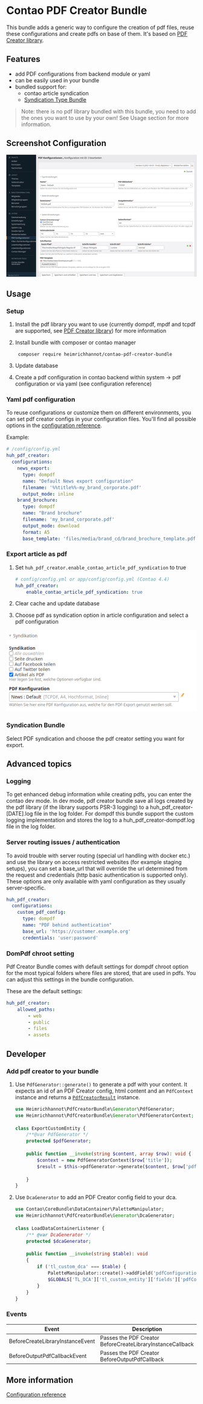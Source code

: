 # Contao PDF Creator Bundle

This bundle adds a generic way to configure the creation of pdf files, reuse these configurations and create pdfs on base of them. It's based on [PDF Creator library](https://github.com/heimrichhannot/pdf-creator).

## Features
- add PDF configurations from backend module or yaml
- can be easily used in your bundle
- bundled support for: 
    - contao article syndication
    - [Syndication Type Bundle](https://github.com/heimrichhannot/contao-syndication-type-bundle)
    
> Note: there is no pdf library bundled with this bundle, you need to add the ones you want to use by your own! See Usage section for more information.

## Screenshot Configuration

![](docs/img/screenshot_contao_pdf_configuration.png)

## Usage

### Setup
1. Install the pdf library you want to use (currently dompdf, mpdf and tcpdf are supported, see [PDF Creator library](https://github.com/heimrichhannot/pdf-creator)) for more information
1. Install bundle with composer or contao manager 
   
        composer require heimrichhannot/contao-pdf-creator-bundle
   
1. Update database
1. Create a pdf configuration in contao backend within system -> pdf configuration or via yaml (see configuration reference)

### Yaml pdf configuration

To reuse configurations or customize them on different environments, you can set pdf creator configs in your configuration files. You'll find all possible options in the [configuration reference](docs/config-reference.md).

Example: 
```yaml
# /config/config.yml
huh_pdf_creator:
  configurations:
    news_export:
      type: dompdf
      name: "Default News export configuration"
      filename: '%%title%%-my_brand_corporate.pdf'
      output_mode: inline
    brand_brochure:
      type: dompdf
      name: "Brand brochure"
      filename: 'my_brand_corporate.pdf'
      output_mode: download
      format: A5
      base_template: 'files/media/brand_cd/brand_brochure_template.pdf'
```

### Export article as pdf

1. Set `huh_pdf_creator.enable_contao_article_pdf_syndication` to true

    ```yaml
    # config/config.yml or app/config/config.yml (Contao 4.4)
    huh_pdf_creator:
        enable_contao_article_pdf_syndication: true
    ```

1. Clear cache and update database
1. Choose pdf as syndication option in article configuration and select a pdf configuration

![](docs/img/screenshow_contao_article_syndication.png)

### Syndication Bundle

Select PDF syndication and choose the pdf creator setting you want for export.

## Advanced topics

### Logging

To get enhanced debug information while creating pdfs, you can enter the contao dev mode. 
In dev mode, pdf creator bundle save all logs created by the pdf library (if the library supports PSR-3 logging) to a huh_pdf_creator-[DATE].log file in the log folder.
For dompdf this bundle support the custom logging implementation and stores the log to a huh_pdf_creator-dompdf.log file in the log folder.

### Server routing issues / authentication

To avoid trouble with server routing (special url handling with docker etc.) and use the library on access restricted websites (for example staging setups), you can set a base_url that will override the url determined from the request and credentials (http basic authentication is supported only). These options are only available with yaml configuration as they usually server-specific.

```yaml
huh_pdf_creator:
  configurations:
    custom_pdf_config:
      type: dompdf
      name: "PDF behind authentication"
      base_url: 'https://customer.example.org'
      credentials: 'user:password'
```

### DomPdf chroot setting

Pdf Creator Bundle comes with default settings for dompdf chroot option for the most typical folders where files are stored, that are used in pdfs.
You can adjust this settings in the bundle configuration.

These are the default settings:
```yaml 
huh_pdf_creator:
    allowed_paths:
        - web
        - public
        - files
        - assets
```

## Developer

### Add pdf creator to your bundle

1. Use `PdfGenerator::generate()` to generate a pdf with your content. 
   It expects an id of an PDF Creator config, html content and an `PdfContext` instance
   and returns a [`PdfCreatorResult`](https://heimrichhannot.github.io/pdf-creator/classes/HeimrichHannot-PdfCreator-PdfCreatorResult.html) instance.

    ```php
    use Heimrichhannot\PdfCreatorBundle\Generator\PdfGenerator;
    use Heimrichhannot\PdfCreatorBundle\Generator\PdfGeneratorContext;
    
    class ExportCustomEntity {
        /**@var PdfGenerator */
        protected $pdfGenerator;
        
        public function __invoke(string $content, array $row): void {
            $context = new PdfGeneratorContext($row['title']);
            $result = $this->pdfGenerator->generate($content, $row['pdfConfiguration'], $context);
            
        }
    }
    ```

3. Use `DcaGenerator` to add an PDF Creator config field to your dca.

    ```php
    use Contao\CoreBundle\DataContainer\PaletteManipulator;
    use Heimrichhannot\PdfCreatorBundle\Generator\DcaGenerator;
    
    class LoadDataContainerListener {
        /** @var DcaGenerator */
        protected $dcaGenerator;
        
        public function __invoke(string $table): void
        {
            if ('tl_custom_dca' === $table) {
                PaletteManipulator::create()->addField('pdfConfiguration', 'someField')->applyToPalette('default', 'tl_custom_entity');
                $GLOBALS['TL_DCA']['tl_custom_entity']['fields']['pdfConfiguration'] = $this->dcaGenerator->getPdfCreatorConfigSelectFieldConfig();
            }
        }
    }
    ```

### Events

Event | Description
----- | -----------
BeforeCreateLibraryInstanceEvent | Passes the PDF Creator BeforeCreateLibraryInstanceCallback
BeforeOutputPdfCallbackEvent | Passes the PDF Creator BeforeOutputPdfCallback

## More information

[Configuration reference](docs/configuration_reference.md)